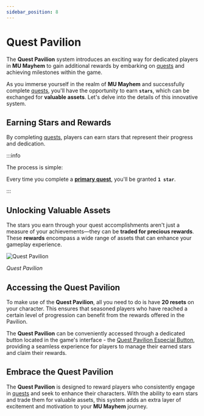 ```yaml
---
sidebar_position: 8
---
```


# Quest Pavilion

The **Quest Pavilion** system introduces an exciting way for dedicated players in **MU Mayhem** to gain additional rewards by embarking on [quests](/gameplay-systems/quest-system) and achieving milestones within the game.

As you immerse yourself in the realm of **MU Mayhem** and successfully complete [quests](/gameplay-systems/quest-system), you'll have the opportunity to earn **`stars`**, which can be exchanged for **valuable assets**. Let's delve into the details of this innovative system.

## Earning Stars and Rewards

By completing [quests](/gameplay-systems/quest-system), players can earn stars that represent their progress and dedication.

:::info

The process is simple:

Every time you complete a **[primary quest](/gameplay-systems/quest-system#primary-quests)**, you'll be granted **`1 star`**.

:::

## Unlocking Valuable Assets

The stars you earn through your quest accomplishments aren't just a measure of your achievements—they can be **traded for precious rewards**. These **rewards** encompass a wide range of assets that can enhance your gameplay experience.

![Quest Pavilion](/img/client-features/quest-pavilion.jpg)

_Quest Pavilion_

## Accessing the Quest Pavilion

To make use of the **Quest Pavilion**, all you need to do is have **20 resets** on your character. This ensures that seasoned players who have reached a certain level of progression can benefit from the rewards offered in the Pavilion.

The **Quest Pavilion** can be conveniently accessed through a dedicated button located in the game's interface - the [Quest Pavilion Especial Button](/client-features/especial-buttons), providing a seamless experience for players to manage their earned stars and claim their rewards.

## Embrace the Quest Pavilion

The **Quest Pavilion** is designed to reward players who consistently engage in [quests](/gameplay-systems/quest-system) and seek to enhance their characters. With the ability to earn stars and trade them for valuable assets, this system adds an extra layer of excitement and motivation to your **MU Mayhem** journey.
